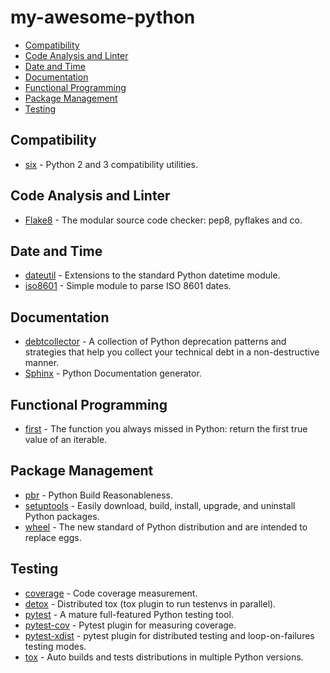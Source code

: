 # my-awesome-python

- [Compatibility](#compatibility)
- [Code Analysis and Linter](#code-analysis-and-linter)
- [Date and Time](#date-and-time)
- [Documentation](#documentation)
- [Functional Programming](#functional-programming)
- [Package Management](#package-management)
- [Testing](#testing)

## Compatibility

- [six](https://pypi.org/project/six/) - Python 2 and 3 compatibility utilities.

## Code Analysis and Linter

- [Flake8](https://pypi.org/project/pep8/) - The modular source code checker: pep8, pyflakes and co.

## Date and Time

- [dateutil](https://github.com/dateutil/dateutil) - Extensions to the standard Python datetime module.
- [iso8601](https://pypi.org/project/iso8601/) - Simple module to parse ISO 8601 dates.

## Documentation

- [debtcollector](https://pypi.org/project/debtcollector/) - A collection of Python deprecation patterns and strategies that help you collect your technical debt in a non-destructive manner.
- [Sphinx](https://www.sphinx-doc.org/en/master/) - Python Documentation generator.

## Functional Programming

- [first](https://github.com/hynek/first/) - The function you always missed in Python: return the first true value of an iterable.

## Package Management

- [pbr](https://pypi.org/project/pbr/) - Python Build Reasonableness.
- [setuptools](https://pypi.org/project/setuptools/) - Easily download, build, install, upgrade, and uninstall Python packages.
- [wheel](https://pythonwheels.com/) - The new standard of Python distribution and are intended to replace eggs.

## Testing

- [coverage](https://python.libhunt.com/coveragepy-alternatives) - Code coverage measurement.
- [detox](https://github.com/tox-dev/detox) - Distributed tox (tox plugin to run testenvs in parallel).
- [pytest](http://pytest.org/latest/) - A mature full-featured Python testing tool.
- [pytest-cov](https://pypi.org/project/pytest-cov/) - Pytest plugin for measuring coverage.
- [pytest-xdist](https://github.com/pytest-dev/pytest-xdist) - pytest plugin for distributed testing and loop-on-failures testing modes.
- [tox](https://python.libhunt.com/tox-alternatives) - Auto builds and tests distributions in multiple Python versions.
